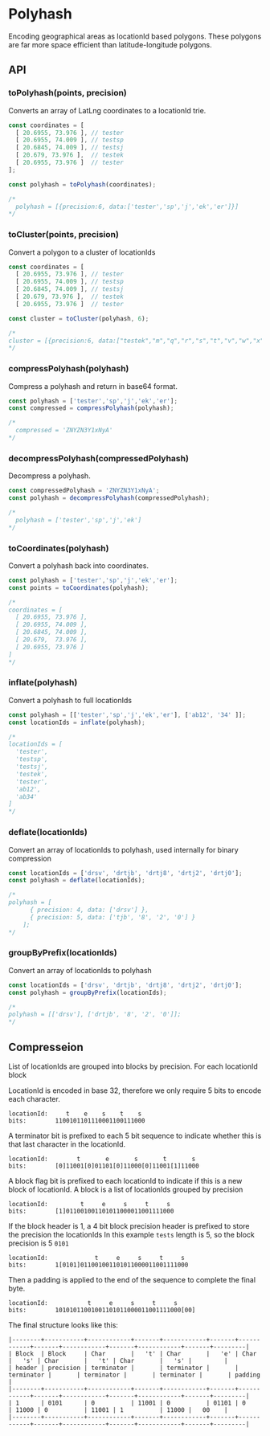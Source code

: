 # Polyhash

Encoding geographical areas as locationId based polygons. These polygons are far more space efficient than latitude-longitude polygons.

## API

### toPolyhash(points, precision)

Converts an array of LatLng coordinates to a locationId trie.

```js
const coordinates = [
  [ 20.6955, 73.976 ], // tester
  [ 20.6955, 74.009 ], // testsp
  [ 20.6845, 74.009 ], // testsj
  [ 20.679, 73.976 ],  // testek
  [ 20.6955, 73.976 ]  // tester
];

const polyhash = toPolyhash(coordinates);

/*
  polyhash = [{precision:6, data:['tester','sp','j','ek','er']}]
*/
```

### toCluster(points, precision)

Convert a polygon to a cluster of locationIds

```js
const coordinates = [
  [ 20.6955, 73.976 ], // tester
  [ 20.6955, 74.009 ], // testsp
  [ 20.6845, 74.009 ], // testsj
  [ 20.679, 73.976 ],  // testek
  [ 20.6955, 73.976 ]  // tester

const cluster = toCluster(polyhash, 6);

/*
cluster = [{precision:6, data:["testek","m","q","r","s","t","v","w","x","y","z","sj","n","p"]}]
*/
```

### compressPolyhash(polyhash)

Compress a polyhash and return in base64 format.

```js
const polyhash = ['tester','sp','j','ek','er'];
const compressed = compressPolyhash(polyhash);

/*
  compressed = 'ZNYZN3Y1xNyA'
*/
```

### decompressPolyhash(compressedPolyhash)

Decompress a polyhash.

```js
const compressedPolyhash = 'ZNYZN3Y1xNyA';
const polyhash = decompressPolyhash(compressedPolyhash);

/*
  polyhash = ['tester','sp','j','ek']
*/
```

### toCoordinates(polyhash)

Convert a polyhash back into coordinates.

```js
const polyhash = ['tester','sp','j','ek','er'];
const points = toCoordinates(polyhash);

/*
coordinates = [
  [ 20.6955, 73.976 ],
  [ 20.6955, 74.009 ],
  [ 20.6845, 74.009 ],
  [ 20.679,  73.976 ],
  [ 20.6955, 73.976 ]
]
*/
```

### inflate(polyhash)

Convert a polyhash to full locationIds

```js
const polyhash = [['tester','sp','j','ek','er'], ['ab12', '34' ]];
const locationIds = inflate(polyhash);

/*
locationIds = [
  'tester',
  'testsp',
  'testsj',
  'testek',
  'tester',
  'ab12',
  'ab34'
]
*/
```

### deflate(locationIds)

Convert an array of locationIds to polyhash, used internally for binary compression

```js
const locationIds = ['drsv', 'drtjb', 'drtj8', 'drtj2', 'drtj0'];
const polyhash = deflate(locationIds);

/*
polyhash = [
      { precision: 4, data: ['drsv'] },
      { precision: 5, data: ['tjb', '8', '2', '0'] }
    ];
*/
```

### groupByPrefix(locationIds)

Convert an array of locationIds to polyhash

```js
const locationIds = ['drsv', 'drtjb', 'drtj8', 'drtj2', 'drtj0'];
const polyhash = groupByPrefix(locationIds);

/*
polyhash = [['drsv'], ['drtjb', '8', '2', '0']];
*/
```

## Compresseion

List of locationIds are grouped into blocks by precision. For each locationId block


LocationId is encoded in base 32, therefore we only require 5 bits to encode each character.

```
locationId:     t    e    s    t    s
bits:        1100101101110001100111000
```

A terminator bit is prefixed to each 5 bit sequence to indicate whether this is that last character in the locationId.

```
locationId:        t       e       s       t       s
bits:        [0]11001[0]01101[0]11000[0]11001[1]11000
```

A block flag bit is prefixed to each locationId to indicate if this is a new block of locationId. A block is a list of locationIds grouped by precision

```
locationId:         t     e     s     t     s
bits:        [1]011001001101011000011001111000
```

If the block header is 1, a 4 bit block precision header is prefixed to store the precision the locationIds
In this example `tests` length is 5, so the block precision is 5 `0101`

```
locationId:             t     e     s     t     s
bits:        1[0101]011001001101011000011001111000
```

Then a padding is applied to the end of the sequence to complete the final byte.

```
locationId:           t     e     s     t     s
bits:        10101011001001101011000011001111000[00]
```

The final structure looks like this:

```
|--------+-----------+------------+-------+------------+-------+------------+-------+------------+-------+------------+-------+---------|
| Block  | Block     | Char       |   't' | Char       |   'e' | Char       |   's' | Char       |   't' | Char       |   's' |         |
| header | precision | terminator |       | terminator |       | terminator |       | terminator |       | terminator |       | padding |
|--------+-----------+------------+-------+------------+-------+------------+-------+------------+-------+------------+-------+---------|
| 1      | 0101      | 0          | 11001 | 0          | 01101 | 0          | 11000 | 0          | 11001 | 1          | 11000 |   00    |
|--------+-----------+------------+-------+------------+-------+------------+-------+------------+-------+------------+-------+---------|
```



